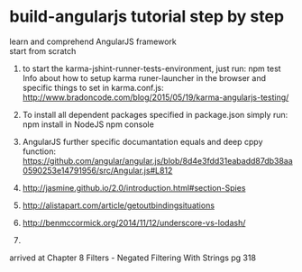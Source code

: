 # build-angularjs tutorial step by step
learn and comprehend AngularJS framework <br/>
start from scratch

1. to start the karma-jshint-runner-tests-environment, just run: npm test
Info about how to setup karma runer-launcher in the browser
and specific things to set in karma.conf.js:
http://www.bradoncode.com/blog/2015/05/19/karma-angularjs-testing/

2. To install all dependent packages specified in package.json
simply run: npm install in NodeJS npm console

3. AngularJS further specific documantation
equals and deep cppy function: https://github.com/angular/angular.js/blob/8d4e3fdd31eabadd87db38aa0590253e14791956/src/Angular.js#L812

1. http://jasmine.github.io/2.0/introduction.html#section-Spies
2. http://alistapart.com/article/getoutbindingsituations
3. http://benmccormick.org/2014/11/12/underscore-vs-lodash/
4. 

arrived at Chapter 8 Filters - Negated Filtering With Strings pg 318